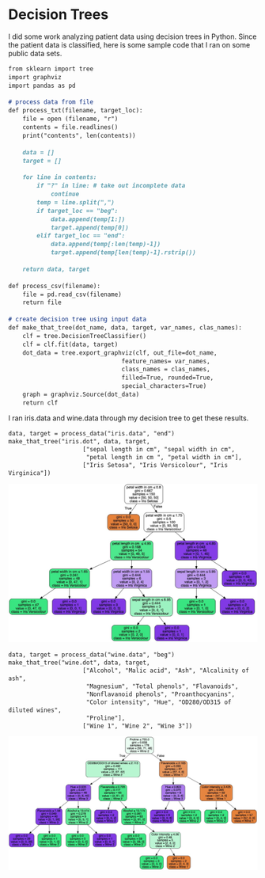 # Decision Trees

I did some work analyzing patient data using decision trees in Python. Since the patient data is classified, here is some sample code that I ran on some public data sets.

```markdown
from sklearn import tree
import graphviz
import pandas as pd

# process data from file
def process_txt(filename, target_loc):
    file = open (filename, "r")
    contents = file.readlines()
    print("contents", len(contents))

    data = []
    target = []

    for line in contents:
        if "?" in line: # take out incomplete data
            continue
        temp = line.split(",")
        if target_loc == "beg":
            data.append(temp[1:])
            target.append(temp[0])
        elif target_loc == "end":
            data.append(temp[:len(temp)-1])
            target.append(temp[len(temp)-1].rstrip())

    return data, target

def process_csv(filename):
    file = pd.read_csv(filename)
    return file

# create decision tree using input data    
def make_that_tree(dot_name, data, target, var_names, clas_names):
    clf = tree.DecisionTreeClassifier()
    clf = clf.fit(data, target)
    dot_data = tree.export_graphviz(clf, out_file=dot_name,
                                feature_names= var_names,
                                class_names = clas_names,
                                filled=True, rounded=True,
                                special_characters=True)
    graph = graphviz.Source(dot_data)
    return clf
```

I ran iris.data and wine.data through my decision tree to get these results.
```
data, target = process_data("iris.data", "end")
make_that_tree("iris.dot", data, target,
                     ["sepal length in cm", "sepal width in cm",
                      "petal length in cm ", "petal width in cm"],
                     ["Iris Setosa", "Iris Versicolour", "Iris Virginica"])
```
![iris tree](/images/iris.jpeg)

```
data, target = process_data("wine.data", "beg")
make_that_tree("wine.dot", data, target,
                     ["Alcohol", "Malic acid", "Ash", "Alcalinity of ash",
                      "Magnesium", "Total phenols", "Flavanoids",
                      "Nonflavanoid phenols", "Proanthocyanins",
                      "Color intensity", "Hue", "OD280/OD315 of diluted wines",
                      "Proline"],
                     ["Wine 1", "Wine 2", "Wine 3"])
```
![wine tree](/images/wine.jpeg)
